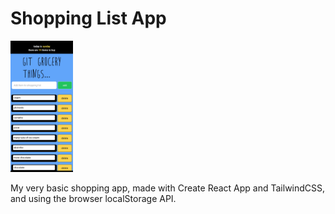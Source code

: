 # Shopping List App

<img src="https://github.com/jdm79/shopping-list/blob/main/public/images/demo.jpeg" width="100" />

My very basic shopping app, made with Create React App and TailwindCSS, and using the browser localStorage API.
